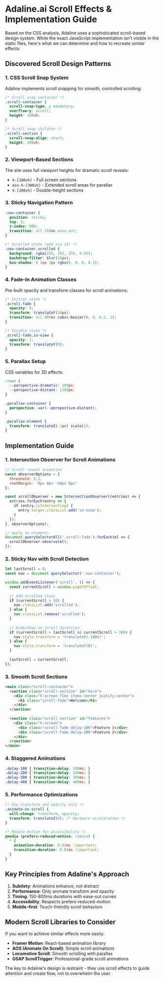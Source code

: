# Adaline.ai Scroll Effects & Implementation Guide

Based on the CSS analysis, Adaline uses a sophisticated scroll-based design system. While the exact JavaScript implementation isn't visible in the static files, here's what we can determine and how to recreate similar effects:

## Discovered Scroll Design Patterns

### 1. **CSS Scroll Snap System**
Adaline implements scroll snapping for smooth, controlled scrolling:

```css
/* Scroll snap container */
.scroll-container {
  scroll-snap-type: y mandatory;
  overflow-y: scroll;
  height: 100vh;
}

/* Scroll snap children */
.scroll-section {
  scroll-snap-align: start;
  height: 100vh;
}
```

### 2. **Viewport-Based Sections**
The site uses full viewport heights for dramatic scroll reveals:
- `h-[100vh]` - Full screen sections
- `min-h-[300vh]` - Extended scroll areas for parallax
- `h-[200vh]` - Double-height sections

### 3. **Sticky Navigation Pattern**
```css
.nav-container {
  position: sticky;
  top: 0;
  z-index: 900;
  transition: all 150ms ease-out;
}

/* Scrolled state (add via JS) */
.nav-container.scrolled {
  background: rgba(255, 255, 255, 0.95);
  backdrop-filter: blur(10px);
  box-shadow: 0 1px 3px rgba(0, 0, 0, 0.1);
}
```

### 4. **Fade-In Animation Classes**
Pre-built opacity and transform classes for scroll animations:

```css
/* Initial state */
.scroll-fade {
  opacity: 0;
  transform: translateY(20px);
  transition: all 800ms cubic-bezier(0, 0, 0.2, 1);
}

/* Visible state */
.scroll-fade.in-view {
  opacity: 1;
  transform: translateY(0);
}
```

### 5. **Parallax Setup**
CSS variables for 3D effects:
```css
:root {
  --perspective-dramatic: 100px;
  --perspective-distant: 1200px;
}

.parallax-container {
  perspective: var(--perspective-distant);
}

.parallax-element {
  transform: translateZ(-1px) scale(2);
}
```

## Implementation Guide

### 1. **Intersection Observer for Scroll Animations**
```javascript
// Scroll reveal animation
const observerOptions = {
  threshold: 0.1,
  rootMargin: '0px 0px -50px 0px'
};

const scrollObserver = new IntersectionObserver((entries) => {
  entries.forEach(entry => {
    if (entry.isIntersecting) {
      entry.target.classList.add('in-view');
    }
  });
}, observerOptions);

// Apply to elements
document.querySelectorAll('.scroll-fade').forEach(el => {
  scrollObserver.observe(el);
});
```

### 2. **Sticky Nav with Scroll Detection**
```javascript
let lastScroll = 0;
const nav = document.querySelector('.nav-container');

window.addEventListener('scroll', () => {
  const currentScroll = window.pageYOffset;
  
  // Add scrolled class
  if (currentScroll > 50) {
    nav.classList.add('scrolled');
  } else {
    nav.classList.remove('scrolled');
  }
  
  // Hide/show on scroll direction
  if (currentScroll > lastScroll && currentScroll > 300) {
    nav.style.transform = 'translateY(-100%)';
  } else {
    nav.style.transform = 'translateY(0)';
  }
  
  lastScroll = currentScroll;
});
```

### 3. **Smooth Scroll Sections**
```html
<main class="scroll-container">
  <section class="scroll-section" id="hero">
    <div class="h-screen flex items-center justify-center">
      <h1 class="scroll-fade">Welcome</h1>
    </div>
  </section>
  
  <section class="scroll-section" id="features">
    <div class="h-screen">
      <div class="scroll-fade delay-100">Feature 1</div>
      <div class="scroll-fade delay-200">Feature 2</div>
    </div>
  </section>
</main>
```

### 4. **Staggered Animations**
```css
.delay-100 { transition-delay: 100ms; }
.delay-200 { transition-delay: 200ms; }
.delay-300 { transition-delay: 300ms; }
.delay-400 { transition-delay: 400ms; }
```

### 5. **Performance Optimizations**
```css
/* Use transform and opacity only */
.animate-on-scroll {
  will-change: transform, opacity;
  transform: translateZ(0); /* Hardware acceleration */
}

/* Reduce motion for accessibility */
@media (prefers-reduced-motion: reduce) {
  * {
    animation-duration: 0.01ms !important;
    transition-duration: 0.01ms !important;
  }
}
```

## Key Principles from Adaline's Approach

1. **Subtlety**: Animations enhance, not distract
2. **Performance**: Only animate transform and opacity
3. **Timing**: 150-800ms durations with ease-out curves
4. **Accessibility**: Respects prefers-reduced-motion
5. **Mobile-first**: Touch-friendly scroll behaviors

## Modern Scroll Libraries to Consider

If you want to achieve similar effects more easily:
- **Framer Motion**: React-based animation library
- **AOS (Animate On Scroll)**: Simple scroll animations
- **Locomotive Scroll**: Smooth scrolling with parallax
- **GSAP ScrollTrigger**: Professional-grade scroll animations

The key to Adaline's design is restraint - they use scroll effects to guide attention and create flow, not to overwhelm the user.
